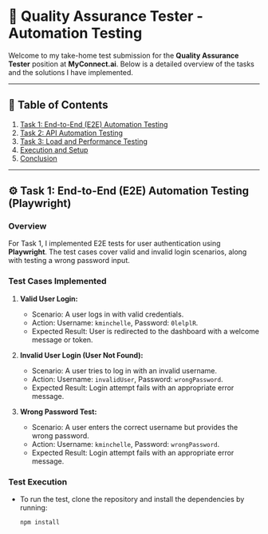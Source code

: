 # 🚀 **Quality Assurance Tester - Automation Testing**

Welcome to my take-home test submission for the **Quality Assurance Tester** position at **MyConnect.ai**. Below is a detailed overview of the tasks and the solutions I have implemented.

---

## 📝 **Table of Contents**
1. [Task 1: End-to-End (E2E) Automation Testing](#task-1)
2. [Task 2: API Automation Testing](#task-2)
3. [Task 3: Load and Performance Testing](#task-3)
4. [Execution and Setup](#execution-and-setup)
5. [Conclusion](#conclusion)

---

## ⚙️ **Task 1: End-to-End (E2E) Automation Testing (Playwright)**

### **Overview**
For Task 1, I implemented E2E tests for user authentication using **Playwright**. The test cases cover valid and invalid login scenarios, along with testing a wrong password input.

### **Test Cases Implemented**
1. **Valid User Login:**
   - Scenario: A user logs in with valid credentials.
   - Action: Username: `kminchelle`, Password: `0lelplR`.
   - Expected Result: User is redirected to the dashboard with a welcome message or token.
   
2. **Invalid User Login (User Not Found):**
   - Scenario: A user tries to log in with an invalid username.
   - Action: Username: `invalidUser`, Password: `wrongPassword`.
   - Expected Result: Login attempt fails with an appropriate error message.
   
3. **Wrong Password Test:**
   - Scenario: A user enters the correct username but provides the wrong password.
   - Action: Username: `kminchelle`, Password: `wrongPassword`.
   - Expected Result: Login attempt fails with an appropriate error message.

### **Test Execution**
- To run the test, clone the repository and install the dependencies by running:
  ```bash
  npm install
